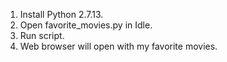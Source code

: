 1. Install Python 2.7.13.
2. Open favorite_movies.py in Idle.
3. Run script.
4. Web browser will open with my favorite movies.

